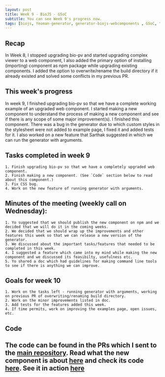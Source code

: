 ```yaml
---
layout: post
title: Week 9 - BioJS - GSoC   
subtitle: You can see Week 9's progress now.
tags: [biojs, Yeoman-generator, generator-biojs-webcomponents , GSoC, "Summer of Code"]
---
```


## Recap
In Week 8, I stopped upgrading bio-pv and started upgrading complex viewer to a web component, I also added the primary option of installing (importing) component as npm package while upgrading existing components. I added the option to overwrite/rename the build directory if it already existed and solved some conflicts in my previous PR.

## This week's progress
In week 9, I finished upgrading bio-pv so that we have a complete working example of an upgraded web component. I started making a new component to understand the process of making a new component and see if there is any scope of some major improvement(s). I finished this component. There was a bug in the generator due to which custom styles in the stylesheet were not added to example page, I fixed it and added tests for it. I also worked on a new feature that Sarthak suggested in which we can run the generator with arguments.

## Tasks completed in week 9
    1. Finish upgrading bio-pv so that we have a completely upgraded web component.
    2. Finish making a new component. (See `Code` section below to read about this component.)
    3. Fix CSS bug.
    4. Work on the new feature of running generator with arguments.

## Minutes of the meeting (weekly call on Wednesday):
    1. Yo suggested that we should publish the new component on npm and we decided that we will do it in the coming weeks.
    2. We decided that we should wrap up the improvements and other features this week so that we can release a new version of the generator.
    3. We discussed about the important tasks/features that needed to be completed in this week.
    4. I suggested a feature which came into my mind while making the new component and we discussed its feasibilty, usefulness etc.
    5. Yo shared a doc which had guidelines for making command line tools to see if there is anything we can improve.

## Goals for week 10
    1. Work on the tasks left - running generator with arguments, working on previous PR of overwriting/renaming build directory.
    2. Work on the minor improvements listed in doc.
    3. Add tests for the features added this week.
    4. If time permits, work on improving the examples page, open issues, etc.

## Code
The code can be found in the PRs which I sent to the [main repository](https://github.com/biojs/generator-biojs-webcomponents/).
Read what the new component is about [here](https://docs.google.com/document/d/142CY8LliEaoHpI_Cw2Ei-rb_L5V6tUIWOcnddBf9ojw/) and check its code [here](https://github.com/Nikhil-Vats/BioJS-Homology-tool). See it in action [here](https://nikhil-vats.github.io/BioJS-Homology-tool/examples/index.html)
---